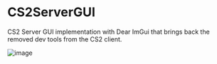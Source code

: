 # CS2ServerGUI

CS2 Server GUI implementation with Dear ImGui that brings back the removed dev tools from the CS2 client.

![image](https://github.com/Poggicek/CS2ServerGUI/assets/45881722/e3756491-713e-4623-bbc3-0803628df679)
